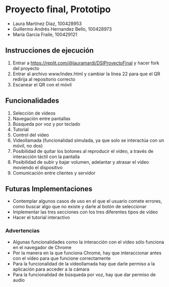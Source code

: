 # Proyecto final, Prototipo
- Laura Martínez Díaz, 100428953
- Guillermo Andrés Hernandez Bello, 100428973
- María García Fraile, 100429121

## Instrucciones de ejecución

1. Entrar a https://replit.com/@lauramardi/DSIProyectoFinal y hacer fork del proyecto
2. Entrar al archivo www/index.html y cambiar la línea 22 para que el QR redirija al repositorio correcto
3. Escanear el QR con el móvil

## Funcionalidades

1. Selección de vídeos
2. Navegación entre pantallas
3. Búsqueda por voz y por teclado
4. Tutorial
5. Control del video
6. Videollamada (funcionalidad simulada, ya que solo se interactúa con un móvil, no dos)
7. Posibilidad de quitar los botones al reproducir el vídeo, a través de interacción táctil con la pantalla
8. Posibilidad de subir y bajar volumen, adelantar y atrasar el vídeo moviendo el dispositivo
8. Comunicación entre clientes y servidor

## Futuras Implementaciones
- Contemplar algunos casos de uso en el que el usuario comete errores, como buscar algo que no existe y darle al botón de seleccionar
- Implementar las tres secciones con los tres diferentes tipos de vídeo
- Hacer el tutorial interactivo

### Advertencias
- Algunas funcionalidades como la interacción con el vídeo sólo funciona en el navegador de Chrome
- Por la manera en la que funciona Chrome, hay que interaccionar antes con el vídeo para que funcione correctamente
- Para la funcionalidad de la videollamada hay que darle permiso a la aplicación para acceder a la cámara
- Para la funcionalidad de búsqueda por voz, hay que dar permiso de audio

